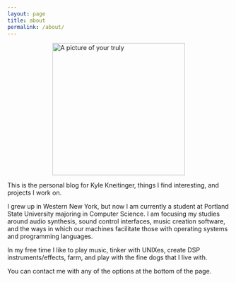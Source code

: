 ```yaml
---
layout: page
title: about
permalink: /about/
---
```

<img src="{{ site.baseurl }}/img/selfie.jpg" alt="A picture of your truly" style="display: block; margin: 0 auto; width: 300px;"/>

This is the personal blog for Kyle Kneitinger, things I find
interesting, and projects I work on.

I grew up in Western New York, but now I am currently a student at Portland State University majoring in Computer
Science. I am focusing my studies around audio
synthesis, sound control interfaces, music creation software, and the ways in which our machines facilitate those with operating systems and programming languages.

In my free time I like to play music, tinker with UNIXes,
create DSP instruments/effects, farm, 
and play with the fine dogs that I live with.

You can contact me with any of the options at the bottom of the page.
